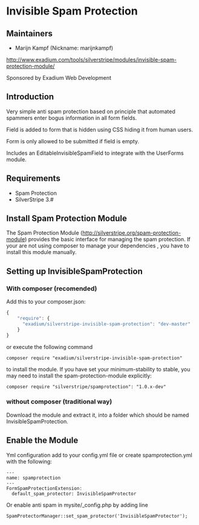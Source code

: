 # Invisible Spam Protection

## Maintainers

 * Marijn Kampf (Nickname: marijnkampf)
  <marijn at exadium dot com>
   
   http://www.exadium.com/tools/silverstripe/modules/invisible-spam-protection-module/
   
   Sponsored by Exadium Web Development
   
## Introduction

Very simple anti spam protection based on principle that automated spammers enter bogus information in all form fields.

Field is added to form that is hidden using CSS hiding it from human users.

Form is only allowed to be submitted if field is empty.

Includes an EditableInvisibleSpamField to integrate with the UserForms module. 

## Requirements

 * Spam Protection
 * SilverStripe 3.#

## Install Spam Protection Module

The Spam Protection Module (http://silverstripe.org/spam-protection-module) provides the basic interface for managing the spam protection.
If your are not using composer to manage your dependencies , you have to install this module manually. 


## Setting up InvisibleSpamProtection

### With composer (recomended)

Add this to your composer.json:

```js
{
    "require": {
      "exadium/silverstripe-invisible-spam-protection": "dev-master"
    }
}
```

or execute the following command

```composer require "exadium/silverstripe-invisible-spam-protection"```

to install the module. If you have set your minimum-stability to stable, you may need to install the spam-protection-module explicitly:

```
composer require "silverstripe/spamprotection": "1.0.x-dev"
```


### without composer (traditional way)

 Download the module and extract it, into a folder which should be named InvisibleSpamProtection.
 
## Enable the Module ##
Yml configuration add to your config.yml file or create spamprotection.yml with the following:
```
---
name: spamprotection
---
FormSpamProtectionExtension:
  default_spam_protector: InvisibleSpamProtector
```

Or enable anti spam in mysite/_config.php by adding line 

```
SpamProtectorManager::set_spam_protector('InvisibleSpamProtector');
```
